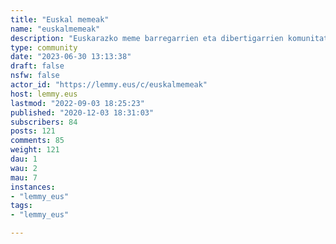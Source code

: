 ```yaml
---
title: "Euskal memeak" 
name: "euskalmemeak"
description: "Euskarazko meme barregarrien eta dibertigarrien komunitatea. Fotomuntaketak,(h)umoredun irudiak, erdaratik gaizki itzulitako kartelak (#euzkaras), albiste sinesgaitzak...Tresna honek meme berriak sortzen lagun zaitzake: https://memeka.eus/Euskal umoregile eta komikigileen irudiak baimenik gabe bertora ekartzea ez da onartuko; estekatzea libre da!"
type: community
date: "2023-06-30 13:13:38"
draft: false
nsfw: false
actor_id: "https://lemmy.eus/c/euskalmemeak"
host: lemmy.eus
lastmod: "2022-09-03 18:25:23"
published: "2020-12-03 18:31:03"
subscribers: 84
posts: 121
comments: 85
weight: 121
dau: 1
wau: 2
mau: 7
instances:
- "lemmy_eus"
tags: 
- "lemmy_eus"

---
```

